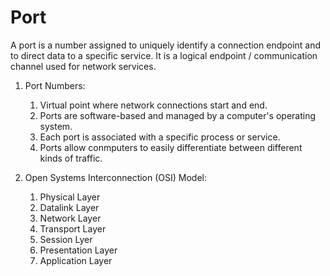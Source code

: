 # Port

A port is a number assigned to uniquely identify a connection endpoint and to direct data to a specific service. It is a logical endpoint / communication channel used for network services.

1. Port Numbers:
   1. Virtual point where network connections start and end.
   2. Ports are software-based and managed by a computer's operating system.
   3. Each port is associated with a specific process or service.
   4. Ports allow conmputers to easily differentiate between different kinds of traffic.


2. Open Systems Interconnection (OSI) Model:
   1. Physical Layer
   2. Datalink Layer
   3. Network Layer
   4. Transport Layer
   5. Session Lyer
   6. Presentation Layer
   7. Application Layer